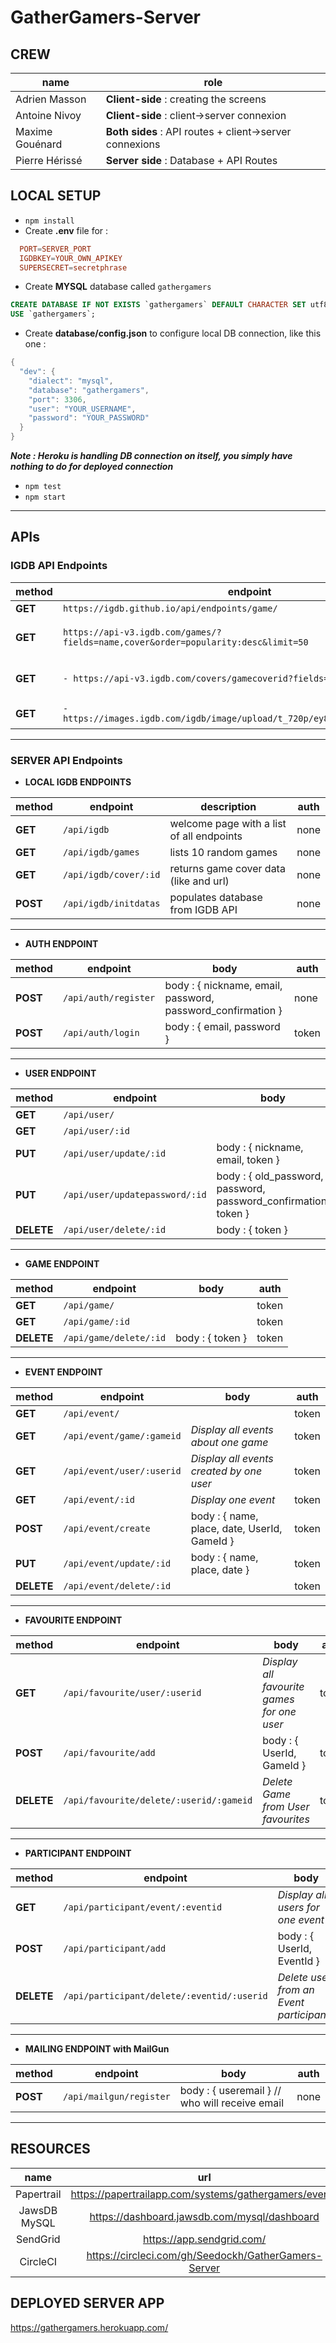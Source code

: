# GatherGamers-Server

## CREW
| name | role |
|------|------|
| Adrien Masson | **Client-side** : creating the screens |
| Antoine Nivoy | **Client-side** : client->server connexion |
| Maxime Gouénard | **Both sides** : API routes + client->server connexions |
| Pierre Hérissé | **Server side** : Database + API Routes |

## LOCAL SETUP

- `npm install`
- Create **.env** file for :
```conf
  PORT=SERVER_PORT
  IGDBKEY=YOUR_OWN_APIKEY
  SUPERSECRET=secretphrase
```
- Create **MYSQL** database called `gathergamers`
```sql
CREATE DATABASE IF NOT EXISTS `gathergamers` DEFAULT CHARACTER SET utf8 COLLATE utf8_general_ci;
USE `gathergamers`;
```
- Create **database/config.json** to configure local DB connection, like this one :
```java
{
  "dev": {
    "dialect": "mysql",
    "database": "gathergamers",
    "port": 3306,
    "user": "YOUR_USERNAME",
    "password": "YOUR_PASSWORD"
  }
}
```
  **_Note : Heroku is handling DB connection on itself, you simply have nothing to do for deployed connection_**
- `npm test`
- `npm start`

---

## APIs

### IGDB API Endpoints

| method       | endpoint                                                                              | description               |
|--------------|---------------------------------------------------------------------------------------|---------------------------|
| **GET**      | `https://igdb.github.io/api/endpoints/game/`                                          |                           |
| **GET**      | `https://api-v3.igdb.com/games/?fields=name,cover&order=popularity:desc&limit=50`     | lists 50 popular games    |
| **GET**      | `- https://api-v3.igdb.com/covers/gamecoverid?fields=url`                             | returns game cover url    |
| **GET**      | `- https://images.igdb.com/igdb/image/upload/t_720p/ey8ua9nd0zpedtlqlajx.jpg`         | returns game cover        |

---

### SERVER API Endpoints

- **LOCAL IGDB ENDPOINTS**

| method       | endpoint              | description                                                 |  auth |
|--------------|-----------------------|-------------------------------------------------------------|-------|
| **GET**      | `/api/igdb`           | welcome page with a list of all endpoints                   | none  |
| **GET**      | `/api/igdb/games`     | lists 10 random games                                       | none  |
| **GET**      | `/api/igdb/cover/:id` | returns game cover data (like and url)                      | none  |
| **POST**     | `/api/igdb/initdatas` | populates database from IGDB API                            | none  |

---

- **AUTH ENDPOINT**

| method       | endpoint              | body                                                        |  auth |
|--------------|-----------------------|-------------------------------------------------------------|-------|
| **POST**     | `/api/auth/register ` | body : { nickname, email, password, password_confirmation } | none  |
| **POST**     | `/api/auth/login`     | body : { email, password }                                  | token |

---

- **USER ENDPOINT**

| method       | endpoint                       | body                                                              |  auth |
|--------------|--------------------------------|-------------------------------------------------------------------|-------|
| **GET**      | `/api/user/`                   |                                                                   | token |
| **GET**      | `/api/user/:id`                |                                                                   | token |
| **PUT**      | `/api/user/update/:id`         | body : { nickname, email, token }                                 | token |
| **PUT**      | `/api/user/updatepassword/:id` | body : { old\_password, password, password\_confirmation, token } | token |
| **DELETE**   | `/api/user/delete/:id`         | body : { token }                                                  | token |

---

- **GAME ENDPOINT**

| method       | endpoint                       | body                                                              |  auth |
|--------------|--------------------------------|-------------------------------------------------------------------|-------|
| **GET**      | `/api/game/`                   |                                                                   | token |
| **GET**      | `/api/game/:id`                |                                                                   | token |
| **DELETE**   | `/api/game/delete/:id`         | body : { token }                                                  | token |

---

- **EVENT ENDPOINT**

| method       | endpoint                        | body                                                              |  auth |
|--------------|---------------------------------|-------------------------------------------------------------------|-------|
| **GET**      | `/api/event/`                   |                                                                   | token |
| **GET**      | `/api/event/game/:gameid`       | _Display all events about one game_                               | token |
| **GET**      | `/api/event/user/:userid`       | _Display all events created by one user_                          | token |
| **GET**      | `/api/event/:id`                | _Display one event_                                               | token |
| **POST**     | `/api/event/create`             | body : { name, place, date, UserId, GameId }                      | token |
| **PUT**      | `/api/event/update/:id`         | body : { name, place, date }                                      | token |
| **DELETE**   | `/api/event/delete/:id`         |                                                                   | token |

---

- **FAVOURITE ENDPOINT**

| method       | endpoint                                   | body                                                       |  auth |
|--------------|--------------------------------------------|------------------------------------------------------------|-------|
| **GET**      | `/api/favourite/user/:userid`              | _Display all favourite games for one user_                 | token |
| **POST**     | `/api/favourite/add`                       | body : { UserId, GameId }                                  | token |
| **DELETE**   | `/api/favourite/delete/:userid/:gameid`    | _Delete Game from User favourites_                         | token |

---

- **PARTICIPANT ENDPOINT**

| method       | endpoint                                   | body                                                       |  auth |
|--------------|--------------------------------------------|------------------------------------------------------------|-------|
| **GET**      | `/api/participant/event/:eventid`            | _Display all users for one event_                          | token |
| **POST**     | `/api/participant/add`                     | body : { UserId, EventId }                                 | token |
| **DELETE**   | `/api/participant/delete/:eventid/:userid` | _Delete user from an Event participants_                   | token |

---

- **MAILING ENDPOINT with MailGun**

| method       | endpoint                                   | body                                                       |  auth |
|--------------|--------------------------------------------|------------------------------------------------------------|-------|
| **POST**     | `/api/mailgun/register`                    | body : { useremail } // who will receive email             | none  |

---

## RESOURCES

| name           | url                                                     |
|:--------------:|:-------------------------------------------------------:|
| Papertrail     | https://papertrailapp.com/systems/gathergamers/events   |
| JawsDB MySQL   | https://dashboard.jawsdb.com/mysql/dashboard            |
| SendGrid       | https://app.sendgrid.com/                               |
| CircleCI       | https://circleci.com/gh/Seedockh/GatherGamers-Server    |

## DEPLOYED SERVER APP

https://gathergamers.herokuapp.com/
